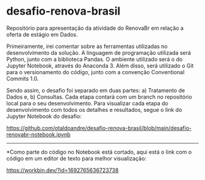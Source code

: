 ﻿# desafio-renova-brasil

Repositório para apresentação da atividade do RenovaBr em relação a oferta de estágio em Dados.

Primeiramente, irei comentar sobre as ferramentas utilizadas no desenvolvimento da solução.  A linguagem de programação utilizada será Python, junto com a biblioteca Pandas. O ambiente utilizado será o do Jupyter Notebook, através do Anaconda 3. Além disso, será utilizado o Git para o versionamento do código, junto com a convenção Conventional Commits 1.0. 

Sendo assim, o desafio foi separado em duas partes: a) Tratamento de Dados e, b) Consultas. Cada etapa contará com um branch no repositório local para o seu desenvolvimento. Para visualizar cada etapa do desenvolvimento com todos os detalhes e resultados, segue o link do Jupyter Notebook do desafio: 

https://github.com/otaldoandre/desafio-renova-brasil/blob/main/desafio-renovabr-notebook.ipynb

----------

*Como parte do código no Notebook está cortado, aqui está o link com o código em um editor de texto para melhor visualização:

https://workbin.dev/?id=1692765636723738
